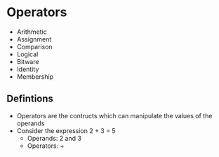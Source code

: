 # Operators

- Arithmetic
- Assignment
- Comparison
- Logical
- Bitware
- Identity
- Membership

## Defintions

- Operators are the contructs which can manipulate the values of the operands
- Consider the expression 2 + 3 = 5
    - Operands: 2 and 3
    - Operators: +

